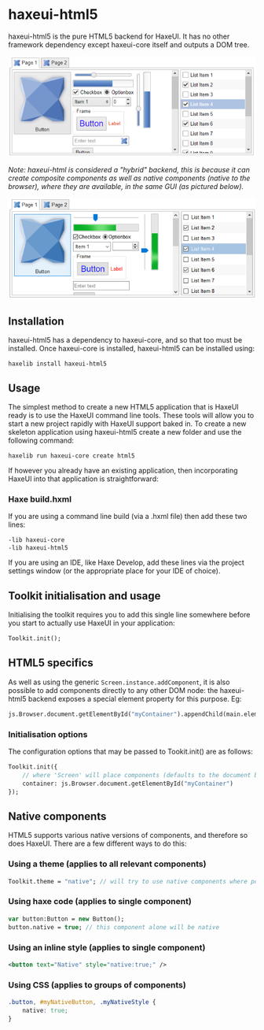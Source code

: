 haxeui-html5
================================

haxeui-html5 is the pure HTML5 backend for HaxeUI. It has no other framework dependency except haxeui-core itself and outputs a DOM tree.

![](./_assets/haxeui-html5-preview.png)

_Note: haxeui-html is considered a "hybrid" backend, this is because it can create composite components as well as native components (native to the browser), where they are available, in the same GUI (as pictured below)._

![](./_assets/haxeui-html5-preview_hybrid.png)

## Installation
haxeui-html5 has a dependency to haxeui-core, and so that too must be installed. Once haxeui-core is installed, haxeui-html5 can be installed using:

```
haxelib install haxeui-html5
```

## Usage
The simplest method to create a new HTML5 application that is HaxeUI ready is to use the HaxeUI command line tools. These tools will allow you to start a new project rapidly with HaxeUI support baked in. To create a new skeleton application using haxeui-html5 create a new folder and use the following command:

```
haxelib run haxeui-core create html5
```

If however you already have an existing application, then incorporating HaxeUI into that application is straightforward:

### Haxe build.hxml

If you are using a command line build (via a .hxml file) then add these two lines:

```
-lib haxeui-core
-lib haxeui-html5
```

If you are using an IDE, like Haxe Develop, add these lines via the project settings window (or the appropriate place for your IDE of choice).

## Toolkit initialisation and usage

Initialising the toolkit requires you to add this single line somewhere before you start to actually use HaxeUI in your application:

```haxe
Toolkit.init();
```

## HTML5 specifics

As well as using the generic `Screen.instance.addComponent`, it is also possible to add components directly to any other DOM node: the haxeui-html5 backend exposes a special element property for this purpose. Eg:

```haxe
js.Browser.document.getElementById("myContainer").appendChild(main.element);
```

### Initialisation options

The configuration options that may be passed to Tookit.init() are as follows:

```haxe
Toolkit.init({
    // where 'Screen' will place components (defaults to the document body)
    container: js.Browser.document.getElementById("myContainer")
});
```

## Native components

HTML5 supports various native versions of components, and therefore so does HaxeUI. There are a few different ways to do this:

### Using a theme (applies to all relevant components)
```haxe
Toolkit.theme = "native"; // will try to use native components where possible
```

### Using haxe code (applies to single component)
```haxe
var button:Button = new Button();
button.native = true; // this component alone will be native
```

### Using an inline style (applies to single component)
```xml
<button text="Native" style="native:true;" />
```

### Using CSS (applies to groups of components)
```css
.button, #myNativeButton, .myNativeStyle {
    native: true;
}
```